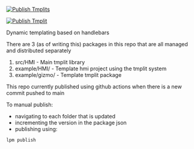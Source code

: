 [![Publish Tmplits](https://github.com/loupeteam/tmplits/actions/workflows/publish-tmplits.yml/badge.svg)](https://github.com/loupeteam/tmplits/actions/workflows/publish-tmplits.yml)

[![Publish Tmplit](https://github.com/loupeteam/tmplits/actions/workflows/npm-publish-github-packages.yml/badge.svg)](https://github.com/loupeteam/tmplits/actions/workflows/npm-publish-github-packages.yml)

Dynamic templating based on handlebars

There are 3 (as of writing this) packages in this repo that are all managed and distributed separately

1. src/HMI - Main tmplit library
2. example/HMI/ - Template hmi project using the tmplit system
3. example/gizmo/ - Template tmplit package


This repo currently published using github actions when there is a new commit pushed to main

To manual publish:
- navigating to each folder that is updated
- incrementing the version in the package json
- publishing using:
```
lpm publish
```
